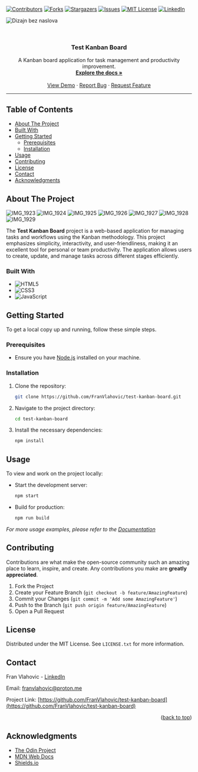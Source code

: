<a id="readme-top"></a>

<!-- PROJECT SHIELDS -->
[![Contributors][contributors-shield]][contributors-url]
[![Forks][forks-shield]][forks-url]
[![Stargazers][stars-shield]][stars-url]
[![Issues][issues-shield]][issues-url]
[![MIT License][license-shield]][license-url]
[![LinkedIn][linkedin-shield]][linkedin-url]

![Dizajn bez naslova](https://github.com/user-attachments/assets/f7a52eb8-b071-4a96-8ceb-092d724fd7e3)


<br />
<div align="center">
  <h3 align="center">Test Kanban Board</h3>

  <p align="center">
    A Kanban board application for task management and productivity improvement.
    <br />
    <a href="https://github.com/FranVlahovic/test-kanban-board"><strong>Explore the docs »</strong></a>
    <br />
    <br />
    <a href="https://franvlahovic.github.io/test-kanban-board/">View Demo</a>
    ·
    <a href="https://github.com/FranVlahovic/test-kanban-board/issues/new?labels=bug&template=bug-report---.md">Report Bug</a>
    ·
    <a href="https://github.com/FranVlahovic/test-kanban-board/issues/new?labels=enhancement&template=feature-request---.md">Request Feature</a>
  </p>
</div>

---

## Table of Contents

- [About The Project](#about-the-project)
- [Built With](#built-with)
- [Getting Started](#getting-started)
  - [Prerequisites](#prerequisites)
  - [Installation](#installation)
- [Usage](#usage)
- [Contributing](#contributing)
- [License](#license)
- [Contact](#contact)
- [Acknowledgments](#acknowledgments)

## About The Project
![IMG_1923](https://github.com/user-attachments/assets/ef1e1e07-89b4-4737-9a42-461b5c7ee620)
![IMG_1924](https://github.com/user-attachments/assets/2da5d570-4d22-498d-ae70-14e460b08674)
![IMG_1925](https://github.com/user-attachments/assets/54ad21f7-79f0-40b6-8f9b-8bb37399b90d)
![IMG_1926](https://github.com/user-attachments/assets/53eee6ec-14b8-46ed-a0fc-350881c616c5)
![IMG_1927](https://github.com/user-attachments/assets/a89c1abf-28a6-467a-8a41-fa03676237b5)
![IMG_1928](https://github.com/user-attachments/assets/89bfbc56-f636-4f31-bd22-829903614561)
![IMG_1929](https://github.com/user-attachments/assets/8fbe38da-54d8-4acf-b8ab-9def05b698c2)

The **Test Kanban Board** project is a web-based application for managing tasks and workflows using the Kanban methodology. This project emphasizes simplicity, interactivity, and user-friendliness, making it an excellent tool for personal or team productivity. The application allows users to create, update, and manage tasks across different stages efficiently.

### Built With

- ![HTML5](https://img.shields.io/badge/-HTML5-E34F26?style=for-the-badge&logo=html5&logoColor=white)
- ![CSS3](https://img.shields.io/badge/-CSS3-1572B6?style=for-the-badge&logo=css3&logoColor=white)
- ![JavaScript](https://img.shields.io/badge/-JavaScript-F7DF1E?style=for-the-badge&logo=javascript&logoColor=black)

## Getting Started

To get a local copy up and running, follow these simple steps.

### Prerequisites

- Ensure you have [Node.js](https://nodejs.org/) installed on your machine.

### Installation

1. Clone the repository:
   ```sh
   git clone https://github.com/FranVlahovic/test-kanban-board.git
   ```
2. Navigate to the project directory:
   ```sh
   cd test-kanban-board
   ```
3. Install the necessary dependencies:
   ```sh
   npm install
   ```

## Usage

To view and work on the project locally:

- Start the development server:
  ```sh
  npm start
  ```

- Build for production:
  ```sh
  npm run build
  ```

_For more usage examples, please refer to the [Documentation](https://example.com)_

## Contributing

Contributions are what make the open-source community such an amazing place to learn, inspire, and create. Any contributions you make are **greatly appreciated**.

1. Fork the Project
2. Create your Feature Branch (`git checkout -b feature/AmazingFeature`)
3. Commit your Changes (`git commit -m 'Add some AmazingFeature'`)
4. Push to the Branch (`git push origin feature/AmazingFeature`)
5. Open a Pull Request

## License

Distributed under the MIT License. See `LICENSE.txt` for more information.

## Contact

Fran Vlahovic - [LinkedIn](https://linkedin.com/in/franvlahovic)

Email: franvlahovic@proton.me

Project Link: [https://github.com/FranVlahovic/test-kanban-board](https://github.com/FranVlahovic/test-kanban-board)

<p align="right">(<a href="#readme-top">back to top</a>)</p>

## Acknowledgments

- [The Odin Project](https://www.theodinproject.com/)
- [MDN Web Docs](https://developer.mozilla.org/)
- [Shields.io](https://shields.io/)

<!-- MARKDOWN LINKS & IMAGES -->
[contributors-shield]: https://img.shields.io/github/contributors/FranVlahovic/test-kanban-board.svg?style=for-the-badge
[contributors-url]: https://github.com/FranVlahovic/test-kanban-board/graphs/contributors
[forks-shield]: https://img.shields.io/github/forks/FranVlahovic/test-kanban-board.svg?style=for-the-badge
[forks-url]: https://github.com/FranVlahovic/test-kanban-board/network/members
[stars-shield]: https://img.shields.io/github/stars/FranVlahovic/test-kanban-board.svg?style=for-the-badge
[stars-url]: https://github.com/FranVlahovic/test-kanban-board/stargazers
[issues-shield]: https://img.shields.io/github/issues/FranVlahovic/test-kanban-board.svg?style=for-the-badge
[issues-url]: https://github.com/FranVlahovic/test-kanban-board/issues
[license-shield]: https://img.shields.io/github/license/FranVlahovic/test-kanban-board.svg?style=for-the-badge
[license-url]: https://github.com/FranVlahovic/test-kanban-board/blob/main/LICENSE
[linkedin-shield]: https://img.shields.io/badge/-LinkedIn-blue.svg?style=for-the-badge&logo=linkedin&logoColor=white
[linkedin-url]: https://linkedin.com/in/franvlahovic
[product-screenshot]: images/screenshot.png

